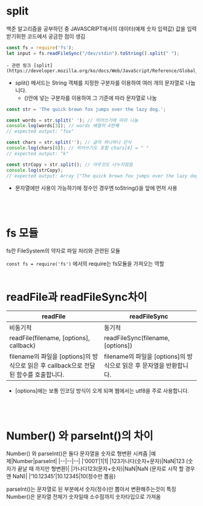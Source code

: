 # split

백준 알고리즘을 공부하던 중 JAVASCRIPT에서의 데이터(예제 숫자 입력값) 값을 입력받기위한 코드에서 궁금한 점이 생김
```js
const fs = require('fs');
let input = fs.readFileSync("/dev/stdin").toString().split(" ");
```

    - 관련 링크 [split] (https://developer.mozilla.org/ko/docs/Web/JavaScript/Reference/Global_Objects/String/split)


- split() 메서드는 String 객체를 지정한 구분자를 이용하여 여러 개의 문자열로 나눕니다.
    - ()안에 넣는 구분자를 이용하여 그 기준에 따라 문자열로 나눔

```js
const str = 'The quick brown fox jumps over the lazy dog.';

const words = str.split(' '); // 띄어쓰기에 따라 나눔
console.log(words[3]); // words 배열의 4번째
// expected output: "fox"

const chars = str.split(''); // 글자 하나하나 인식
console.log(chars[8]); // 띄어쓰기도 포함 chars[4] = " "
// expected output: "k"

const strCopy = str.split(); // 아무것도 나누지않음
console.log(strCopy);
// expected output: Array ["The quick brown fox jumps over the lazy dog."]

```
- 문자열에만 사용이 가능하기에 정수인 경우엔 toString()을 앞에 먼저 사용
<br>
<br>


# fs 모듈

fs란 FileSystem의 약자로 파일 처리와 관련된 모듈

`const fs = require('fs')` 에서의 require는 fs모듈을 가져오는 역할
<br>
<br>



# readFile과 readFileSync차이
| readFile | readFileSync |
|--|--|
|비동기적|동기적|
|readFile(filename, [options], callback)|readFileSync(filename, [options])|
|filename의 파일을 [options]의 방식으로 읽은 후 callback으로 전달된 함수를 호출합니다.|filename의 파일을 [options]의 방식으로 읽은 후 문자열을 반환합니다. |
- [options]에는 보통 인코딩 방식이 오게 되며 웹에서는 utf8을 주로 사용합니다.
<br>
<br>

# Number() 와 parseInt()의 차이
Number() 와 parseInt()은 둘다 문자열을 숫자로 형변환 시켜줌
|예제|Number|parseInt|
|--|--|--|
|'0001'|1|1|
|123가나다(숫자+문자)|NaN|123 (숫자가 끝날 때 까지만 형변환)|
|가나다123(문자+숫자)|NaN|NaN (문자로 시작 할 경우엔 NaN)|
|'10.12345'|10.12345|10(정수만 뽑음)

parseInt()는 문자열로 된 부분에서 숫자(정수)만 뽑아서 변환해주는것이 특징
Number()은 문자열 전체가 숫자일때 소수점까지 숫자타입으로 가져옴


